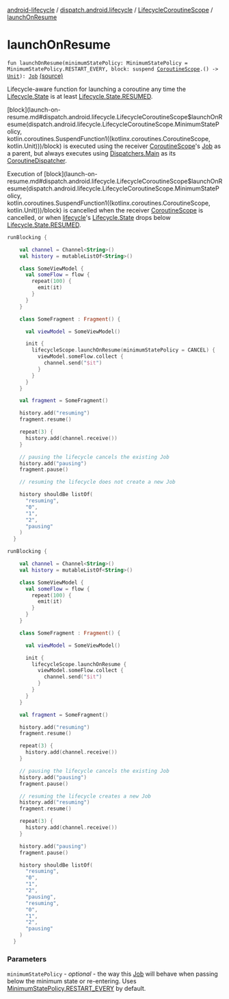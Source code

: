 [android-lifecycle](../../index.md) / [dispatch.android.lifecycle](../index.md) / [LifecycleCoroutineScope](index.md) / [launchOnResume](./launch-on-resume.md)

# launchOnResume

`fun launchOnResume(minimumStatePolicy: MinimumStatePolicy = MinimumStatePolicy.RESTART_EVERY, block: suspend `[`CoroutineScope`](https://kotlin.github.io/kotlinx.coroutines/kotlinx-coroutines-core/kotlinx.coroutines/-coroutine-scope/index.html)`.() -> `[`Unit`](https://kotlinlang.org/api/latest/jvm/stdlib/kotlin/-unit/index.html)`): `[`Job`](https://kotlin.github.io/kotlinx.coroutines/kotlinx-coroutines-core/kotlinx.coroutines/-job/index.html) [(source)](https://github.com/RBusarow/Dispatch/tree/master/android-lifecycle/src/main/java/dispatch/android/lifecycle/LifecycleCoroutineScope.kt#L97)

Lifecycle-aware function for launching a coroutine any time the [Lifecycle.State](https://developer.android.com/reference/androidx/androidx/lifecycle/Lifecycle/State.html)
is at least [Lifecycle.State.RESUMED](https://developer.android.com/reference/androidx/androidx/lifecycle/Lifecycle/State.html#RESUMED).

[block](launch-on-resume.md#dispatch.android.lifecycle.LifecycleCoroutineScope$launchOnResume(dispatch.android.lifecycle.LifecycleCoroutineScope.MinimumStatePolicy, kotlin.coroutines.SuspendFunction1((kotlinx.coroutines.CoroutineScope, kotlin.Unit)))/block) is executed using the receiver [CoroutineScope](https://kotlin.github.io/kotlinx.coroutines/kotlinx-coroutines-core/kotlinx.coroutines/-coroutine-scope/index.html)'s [Job](https://kotlin.github.io/kotlinx.coroutines/kotlinx-coroutines-core/kotlinx.coroutines/-job/index.html) as a parent,
but always executes using [Dispatchers.Main](https://kotlin.github.io/kotlinx.coroutines/kotlinx-coroutines-core/kotlinx.coroutines/-dispatchers/-main.html) as its [CoroutineDispatcher](https://kotlin.github.io/kotlinx.coroutines/kotlinx-coroutines-core/kotlinx.coroutines/-coroutine-dispatcher/index.html).

Execution of [block](launch-on-resume.md#dispatch.android.lifecycle.LifecycleCoroutineScope$launchOnResume(dispatch.android.lifecycle.LifecycleCoroutineScope.MinimumStatePolicy, kotlin.coroutines.SuspendFunction1((kotlinx.coroutines.CoroutineScope, kotlin.Unit)))/block) is cancelled when the receiver [CoroutineScope](https://kotlin.github.io/kotlinx.coroutines/kotlinx-coroutines-core/kotlinx.coroutines/-coroutine-scope/index.html) is cancelled,
or when [lifecycle](lifecycle.md)'s [Lifecycle.State](https://developer.android.com/reference/androidx/androidx/lifecycle/Lifecycle/State.html) drops below [Lifecycle.State.RESUMED](https://developer.android.com/reference/androidx/androidx/lifecycle/Lifecycle/State.html#RESUMED).

``` kotlin
runBlocking {

    val channel = Channel<String>()
    val history = mutableListOf<String>()

    class SomeViewModel {
      val someFlow = flow {
        repeat(100) {
          emit(it)
        }
      }
    }

    class SomeFragment : Fragment() {

      val viewModel = SomeViewModel()

      init {
        lifecycleScope.launchOnResume(minimumStatePolicy = CANCEL) {
          viewModel.someFlow.collect {
            channel.send("$it")
          }
        }
      }
    }

    val fragment = SomeFragment()

    history.add("resuming")
    fragment.resume()

    repeat(3) {
      history.add(channel.receive())
    }

    // pausing the lifecycle cancels the existing Job
    history.add("pausing")
    fragment.pause()

    // resuming the lifecycle does not create a new Job

    history shouldBe listOf(
      "resuming",
      "0",
      "1",
      "2",
      "pausing"
    )
  }
```

``` kotlin
runBlocking {

    val channel = Channel<String>()
    val history = mutableListOf<String>()

    class SomeViewModel {
      val someFlow = flow {
        repeat(100) {
          emit(it)
        }
      }
    }

    class SomeFragment : Fragment() {

      val viewModel = SomeViewModel()

      init {
        lifecycleScope.launchOnResume {
          viewModel.someFlow.collect {
            channel.send("$it")
          }
        }
      }
    }

    val fragment = SomeFragment()

    history.add("resuming")
    fragment.resume()

    repeat(3) {
      history.add(channel.receive())
    }

    // pausing the lifecycle cancels the existing Job
    history.add("pausing")
    fragment.pause()

    // resuming the lifecycle creates a new Job
    history.add("resuming")
    fragment.resume()

    repeat(3) {
      history.add(channel.receive())
    }

    history.add("pausing")
    fragment.pause()

    history shouldBe listOf(
      "resuming",
      "0",
      "1",
      "2",
      "pausing",
      "resuming",
      "0",
      "1",
      "2",
      "pausing"
    )
  }
```

### Parameters

`minimumStatePolicy` - *optional* - the way this [Job](https://kotlin.github.io/kotlinx.coroutines/kotlinx-coroutines-core/kotlinx.coroutines/-job/index.html) will behave when passing below the minimum
state or re-entering.  Uses [MinimumStatePolicy.RESTART_EVERY](-minimum-state-policy/-r-e-s-t-a-r-t_-e-v-e-r-y.md) by default.